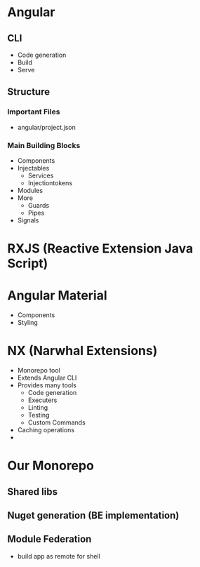 # Angular
## CLI
- Code generation
- Build
- Serve
## Structure
### Important Files
- angular/project.json
### Main Building Blocks
- Components
- Injectables
	- Services
	- Injectiontokens
- Modules
- More
	- Guards
	- Pipes
- Signals
# RXJS (Reactive Extension Java Script)
# Angular Material
- Components
- Styling

# NX (Narwhal Extensions)
- Monorepo tool
- Extends Angular CLI
- Provides many tools
	- Code generation
	- Executers
	- Linting
	- Testing
	- Custom Commands
- Caching operations
-


# Our Monorepo
## Shared libs
## Nuget generation (BE implementation)
## Module Federation
- build app as remote for shell
